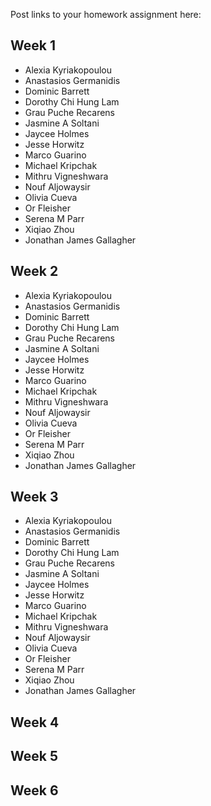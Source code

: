 Post links to your homework assignment here: 

## Week 1
+ Alexia Kyriakopoulou
+ Anastasios Germanidis
+ Dominic Barrett
+ Dorothy Chi Hung Lam
+ Grau Puche Recarens
+ Jasmine A Soltani
+ Jaycee Holmes
+ Jesse Horwitz
+ Marco Guarino
+ Michael Kripchak
+ Mithru Vigneshwara
+ Nouf Aljowaysir
+ Olivia Cueva 
+ Or Fleisher
+ Serena M Parr
+ Xiqiao Zhou
+ Jonathan James Gallagher

## Week 2
+ Alexia Kyriakopoulou
+ Anastasios Germanidis
+ Dominic Barrett
+ Dorothy Chi Hung Lam
+ Grau Puche Recarens
+ Jasmine A Soltani
+ Jaycee Holmes
+ Jesse Horwitz
+ Marco Guarino
+ Michael Kripchak
+ Mithru Vigneshwara
+ Nouf Aljowaysir
+ Olivia Cueva 
+ Or Fleisher
+ Serena M Parr
+ Xiqiao Zhou
+ Jonathan James Gallagher

## Week 3
+ Alexia Kyriakopoulou
+ Anastasios Germanidis
+ Dominic Barrett
+ Dorothy Chi Hung Lam
+ Grau Puche Recarens
+ Jasmine A Soltani
+ Jaycee Holmes
+ Jesse Horwitz
+ Marco Guarino
+ Michael Kripchak
+ Mithru Vigneshwara
+ Nouf Aljowaysir
+ Olivia Cueva 
+ Or Fleisher
+ Serena M Parr
+ Xiqiao Zhou
+ Jonathan James Gallagher

## Week 4

## Week 5

## Week 6

